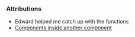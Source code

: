 ####
### Attributions 
- Edward helped me catch up with the functions
- [Components inside another component](https://github.com/lilyx13/sait-svelte-demos/blob/main/src/lib/components/Button.svelte)